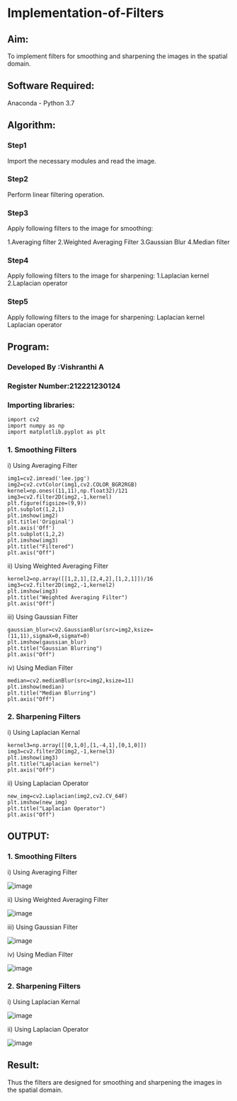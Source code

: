 # Implementation-of-Filters
## Aim:
To implement filters for smoothing and sharpening the images in the spatial domain.

## Software Required:
Anaconda - Python 3.7

## Algorithm:
### Step1
Import the necessary modules and read the image.

### Step2
Perform linear filtering operation.

### Step3
Apply following filters to the image for smoothing:

1.Averaging filter
2.Weighted Averaging Filter
3.Gaussian Blur
4.Median filter

### Step4
Apply following filters to the image for sharpening:
1.Laplacian kernel
2.Laplacian operator 

### Step5
Apply following filters to the image for sharpening: Laplacian kernel Laplacian operator

## Program:
### Developed By   :Vishranthi A
### Register Number:212221230124

### Importing libraries:
```
import cv2
import numpy as np
import matplotlib.pyplot as plt
```
### 1. Smoothing Filters

i) Using Averaging Filter
```
img1=cv2.imread('lee.jpg')
img2=cv2.cvtColor(img1,cv2.COLOR_BGR2RGB)
kernel=np.ones((11,11),np.float32)/121
img3=cv2.filter2D(img2,-1,kernel)
plt.figure(figsize=(9,9))
plt.subplot(1,2,1)
plt.imshow(img2)
plt.title('Original')
plt.axis('Off')
plt.subplot(1,2,2)
plt.imshow(img3)
plt.title("Filtered")
plt.axis("Off")

```
ii) Using Weighted Averaging Filter
```
kernel2=np.array([[1,2,1],[2,4,2],[1,2,1]])/16
img3=cv2.filter2D(img2,-1,kernel2)
plt.imshow(img3)
plt.title("Weighted Averaging Filter")
plt.axis("Off")

```
iii) Using Gaussian Filter
```
gaussian_blur=cv2.GaussianBlur(src=img2,ksize=(11,11),sigmaX=0,sigmaY=0)
plt.imshow(gaussian_blur)
plt.title("Gaussian Blurring")
plt.axis("Off")

```

iv) Using Median Filter
```
median=cv2.medianBlur(src=img2,ksize=11)
plt.imshow(median)
plt.title("Median Blurring")
plt.axis("Off")

```

### 2. Sharpening Filters
i) Using Laplacian Kernal
```
kernel3=np.array([[0,1,0],[1,-4,1],[0,1,0]])
img3=cv2.filter2D(img2,-1,kernel3)
plt.imshow(img3)
plt.title("Laplacian kernel")
plt.axis("Off")

```
ii) Using Laplacian Operator
```
new_img=cv2.Laplacian(img2,cv2.CV_64F)
plt.imshow(new_img)
plt.title("Laplacian Operator")
plt.axis("Off")

```

## OUTPUT:
### 1. Smoothing Filters

i) Using Averaging Filter

![image](https://user-images.githubusercontent.com/93427278/230788354-83b42ada-e68c-456d-b76e-ab79b3623b51.png)

ii) Using Weighted Averaging Filter

![image](https://user-images.githubusercontent.com/93427278/230788530-75a0ab0d-51f3-42ed-932a-3de133841fc9.png)

iii) Using Gaussian Filter

![image](https://user-images.githubusercontent.com/93427278/230788548-4c3d50ec-d19d-45f5-85e8-8d793ca21dea.png)

iv) Using Median Filter

![image](https://user-images.githubusercontent.com/93427278/230788570-1cae3d3b-4b48-4f37-bff7-d10be561633d.png)

### 2. Sharpening Filters

i) Using Laplacian Kernal

![image](https://user-images.githubusercontent.com/93427278/230788595-39f3556a-b88d-408a-80bf-6e6f1d187729.png)

ii) Using Laplacian Operator

![image](https://user-images.githubusercontent.com/93427278/230788632-9506a682-c1c9-4b7d-a27f-2e9af8d1df5a.png)

## Result:
Thus the filters are designed for smoothing and sharpening the images in the spatial domain.
